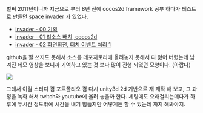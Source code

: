 
벌써 2011년이니까 지금으로 부터 8년 전에 cocos2d framework 공부 하다가 테스트로 만들던 space invader 가 있었다. 

* [invader - 00 기획](https://blog.noizze.net/blog/158--invader-00)
* [invader - 01 리소스 배치, cocos2d](https://blog.noizze.net/blog/166--invader-01cocos2d)
* [invader - 02 화면회전, 터치 이벤트 처리 1](https://blog.noizze.net/blog/183--invader-021)

github을 잘 쓰지도 못해서 소스를 레포지토리에 올려놓지 못해서 다 잃어 버렸는데 남겨진 데모 영상을 보니까 기억하고 있는 것 보다 많이 진행 되었던 모양이다. (아깝다)

![](https://youtu.be/GRG4aakc1Uc)

그래서 이걸 스터디 겸 포트폴리오 겸 다시 unity3d 2d 기반으로 재 재작 해 보고, 그 과정을 녹화 해서 twitch와 youtube에 올려 놓을까 한다. 세팅에도 오래걸리는데다가 하루에 두시간 정도밖에 시간을 내기 힘들지만 어떻게든 할 수 있는데 까지 해봐야지.  

